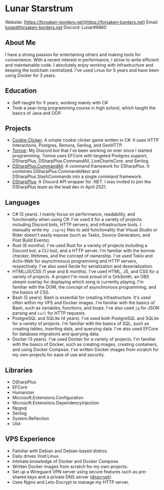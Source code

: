 # Lunar Starstrum

Website: [https://forsaken-borders.net](https://forsaken-borders.net)
Email: [lunar@forsaken-borders.net](mailto:lunar@forsaken-borders.net)
Discord: Lunar#9860

## About Me

I have a strong passion for entertaining others and making tools for convenience. With a recent interest in performance, I strive to write efficient and maintainable code. I absolutely enjoy working with infrastructure and keeping the toolchain centralized. I've used Linux for 5 years and have been using Docker for 3 years.

## Education

- Self-taught for 5 years, working mainly with C#
- Took a year-long programming course in high school, which taught the basics of Java and OOP​.

## Projects

- [Cookie Clicker](https://github.com/OoLunar/CookieClicker): A simple cookie clicker game written in C#. It uses HTTP Interactions, Postgres, Remora, Serilog, and GenHTTP.
- [Tomoe](https://github.com/OoLunar/Tomoe): My Discord bot that I've been working on ever since I started programming. Tomoe uses EFCore with targeted Postgres support, DSharpPlus, DSharpPlus.CommandAll, LiveChartsCore, and Serilog.
- [DSharpPlus.CommandAll](https://github.com/OoLunar/DSharpPlus.CommandAll): A command framework for DSharpPlus. It combines DSharpPlus.CommandsNext and DSharpPlus.SlashCommands into a single command framework.
- [DSharpPlus](https://github.com/DSharpPlus/DSharpPlus/): A Discord API wrapper for .NET. I was invited to join the DSharpPlus team as the lead dev in April 2021.

## Languages

- C# (5 years). I mainly focus on performance, readability, and functionality when using C#. I've used it for a variety of projects including Discord bots, HTTP servers, and infrastructure tools. I manually write my `.csproj` files to add functionality that Visual Studio or Rider doesn't easily expose (such as Tasks, Source Generators, and Post Build Events)​.
- Rust (6 months). I've used Rust for a variety of projects including a Discord bot, a CLI tool, and a HTTP server. I'm familiar with the borrow checker, lifetimes, and the concept of ownership. I've used Tokio and Actix-Web for asynchronous programming and HTTP servers, respectively. I've also used Serde for serialization and deserialization.
- HTML/JS/CSS (1 year and 6 months). I've used HTML, JS, and CSS for a variety of projects. A project I'm most proud of is OrbSmith, an OBS stream overlay for displaying which song is currently playing. I'm familiar with the DOM, the concept of asynchronous programming, and the basics of CSS.
- Bash (5 years). Bash is essential for creating infrastructure. It's used often within my VPS and Docker images. I'm familiar with the basics of Bash, such as variables, functions, and loops. I've also used `jq` for JSON parsing and `curl` for HTTP requests.
- PostgreSQL and SQLite (4 years). I've used both PostgreSQL and SQLite for a variety of projects. I'm familiar with the basics of SQL, such as creating tables, inserting data, and querying data. I've also used EFCore for database migrations and querying data.
- Docker (3 years). I've used Docker for a variety of projects. I'm familiar with the basics of Docker, such as creating images, creating containers, and using Docker Compose. I've written Docker images from scratch for my own projects for ease of use and security.

## Libraries

- DSharpPlus
- EFCore
- Humanizer
- Microsoft.Extensions.Configuration
- Microsoft.Extensions.DependencyInjection
- Npgsql
- Serilog
- System.Reflection
- Ulid

## VPS Experience

- Familiar with Debian and Debian-based distros.
- Daily drives Void Linux.
- Intimate knowledge of Docker and Docker Compose.
- Written Docker images from scratch for my own projects.
- Set up a Wireguard VPN server using secure features such as pre-shared keys and a private DNS server ([dnscrypt](https://github.com/DNSCrypt/dnscrypt-proxy)).
- Uses Nginx and Lets-Encrypt to manage my HTTP server.